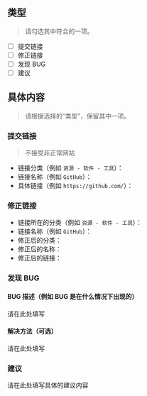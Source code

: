 ## 类型

> 请勾选其中符合的一项。

- [ ] 提交链接
- [ ] 修正链接
- [ ] 发现 BUG
- [ ] 建议

## 具体内容

> 请根据选择的“类型”，保留其中一项。

### 提交链接

> 不接受非正常网站

- 链接分类（例如 `资源 - 软件 - 工具`）：
- 链接名称（例如 `GitHub`）：
- 具体链接（例如 `https://github.com/`）：

### 修正链接

- 链接所在的分类（例如 `资源 - 软件 - 工具`）：
- 链接名称（例如 `GitHub`）：
- 修正后的分类：
- 修正后的名称：
- 修正后的链接：

### 发现 BUG

#### BUG 描述（例如 BUG 是在什么情况下出现的）

请在此处填写

#### 解决方法（可选）

请在此处填写

### 建议

请在此处填写具体的建议内容
